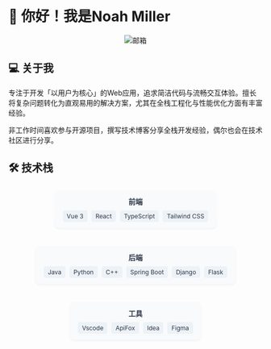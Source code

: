# 🌿 你好！我是Noah Miller  

<div align="center" style="margin: 16px 0;">
  <a href="mailto:noahmiller@qq.com" style="margin: 0 8px; text-decoration: none;">
    <img src="https://img.shields.io/badge/邮箱-6AB04C?style=flat&logo=gmail&logoColor=white" alt="邮箱">
  </a>
</div>



## 💻 关于我  
专注于开发「以用户为核心」的Web应用，追求简洁代码与流畅交互体验。擅长将复杂问题转化为直观易用的解决方案，尤其在全栈工程化与性能优化方面有丰富经验。

非工作时间喜欢参与开源项目，撰写技术博客分享全栈开发经验，偶尔也会在技术社区进行分享。

## 🛠️ 技术栈  

  <!-- 前端 -->

<div align="center" style="display: flex; flex-wrap: wrap; gap: 12px; justify-content: center; margin: 24px 0;">
  <!-- 前端 -->
  <div style="background: #F8FAFC; padding: 12px 16px; border-radius: 8px; box-shadow: 0 2px 4px rgba(0,0,0,0.05);">
    <p style="margin: 0 0 8px 0; font-weight: 600; color: #2D3748;">前端</p>
    <div style="display: flex; flex-wrap: wrap; gap: 8px;">
      <span style="background: #EDF2F7; padding: 4px 8px; border-radius: 4px; font-size: 12px; color: #2D3748;">Vue 3</span>
      <span style="background: #EDF2F7; padding: 4px 8px; border-radius: 4px; font-size: 12px; color: #2D3748;">React</span>
      <span style="background: #EDF2F7; padding: 4px 8px; border-radius: 4px; font-size: 12px; color: #2D3748;">TypeScript</span>
      <span style="background: #EDF2F7; padding: 4px 8px; border-radius: 4px; font-size: 12px; color: #2D3748;">Tailwind CSS</span>
    </div>
  </div>


  <!-- 后端 -->
<div align="center" style="display: flex; flex-wrap: wrap; gap: 12px; justify-content: center; margin: 24px 0;">
  <!-- 后端 -->
  <div style="background: #F8FAFC; padding: 12px 16px; border-radius: 8px; box-shadow: 0 2px 4px rgba(0,0,0,0.05);">
    <p style="margin: 0 0 8px 0; font-weight: 600; color: #2D3748;">后端</p>
    <div style="display: flex; flex-wrap: wrap; gap: 8px;">
      <span style="background: #EDF2F7; padding: 4px 8px; border-radius: 4px; font-size: 12px; color: #2D3748;">Java</span>
      <span style="background: #EDF2F7; padding: 4px 8px; border-radius: 4px; font-size: 12px; color: #2D3748;">Python</span>
      <span style="background: #EDF2F7; padding: 4px 8px; border-radius: 4px; font-size: 12px; color: #2D3748;">C++</span>
      <span style="background: #EDF2F7; padding: 4px 8px; border-radius: 4px; font-size: 12px; color: #2D3748;">Spring Boot</span>
      <span style="background: #EDF2F7; padding: 4px 8px; border-radius: 4px; font-size: 12px; color: #2D3748;">Django</span>
      <span style="background: #EDF2F7; padding: 4px 8px; border-radius: 4px; font-size: 12px; color: #2D3748;">Flask</span>
    </div>
  </div>


  <!-- 工具 -->
<div align="center" style="display: flex; flex-wrap: wrap; gap: 12px; justify-content: center; margin: 24px 0;">
  <!-- 工具 -->
  <div style="background: #F8FAFC; padding: 12px 16px; border-radius: 8px; box-shadow: 0 2px 4px rgba(0,0,0,0.05);">
    <p style="margin: 0 0 8px 0; font-weight: 600; color: #2D3748;">工具</p>
    <div style="display: flex; flex-wrap: wrap; gap: 8px;">
      <span style="background: #EDF2F7; padding: 4px 8px; border-radius: 4px; font-size: 12px; color: #2D3748;">Vscode</span>
      <span style="background: #EDF2F7; padding: 4px 8px; border-radius: 4px; font-size: 12px; color: #2D3748;">ApiFox</span>
      <span style="background: #EDF2F7; padding: 4px 8px; border-radius: 4px; font-size: 12px; color: #2D3748;">Idea</span>
      <span style="background: #EDF2F7; padding: 4px 8px; border-radius: 4px; font-size: 12px; color: #2D3748;">Figma</span>
    </div>
  </div>
</div>
